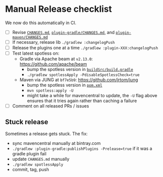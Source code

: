 # Manual Release checklist

We now do this automatically in CI.

- [ ] Revise [`CHANGES.md`](CHANGES.md), [`plugin-gradle/CHANGES.md`](plugin-gradle/CHANGES.md), and [`plugin-maven/CHANGES.md`](plugin-maven/CHANGES.md)
- [ ] If necessary, release lib `./gradlew :changelogPush`
- [ ] Release the plugins one at a time `./gradlew :plugin-XXX:changelogPush`
- [ ] Test latest spotless on:
    - Gradle via Apache beam at `v2.13.0`: https://github.com/apache/beam
        - bump the spotless version in [`buildSrc/build.gradle`](https://github.com/apache/beam/blob/28fad69d43de08e8419d421bd8bfd823a327abb7/buildSrc/build.gradle#L23)
        - `./gradlew spotlessApply -PdisableSpotlessCheck=true`
    - Maven via JUNG at `bf7e5b9`: https://github.com/jrtom/jung
        - bump the spotless version in [`pom.xml`](https://github.com/jrtom/jung/blob/bf7e5b91340e3f703ad1bc5ffe4abc922bd712a4/pom.xml#L82)
        - `mvn spotless:apply -U`
        - might take a while for mavencentral to update, the `-U` flag above ensures that it tries again rather than caching a failure
- [ ] Comment on all released PRs / issues

## Stuck release

Sometimes a release gets stuck. The fix:

- sync mavencentral manually at bintray.com
- `./gradlew :plugin-gradle:publishPlugins -Prelease=true` if it was a gradle plugin fail
- update `CHANGES.md` manually
- `./gradlew spotlessApply`
- commit, tag, push

